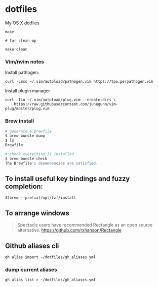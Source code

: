 # dotfiles
My OS X dotfiles

```
make

# for clean up

make clean
```

### Vim/nvim notes

Install pathogen:
```
curl -LSso ~/.vim/autoload/pathogen.vim https://tpo.pe/pathogen.vim
```

Install plugin manager
```
curl -fLo ~/.vim/autoload/plug.vim --create-dirs \
    https://raw.githubusercontent.com/junegunn/vim-plug/master/plug.vim
```


### Brew install

```bash
# generate a Brewfile
$ brew bundle dump
$ ls
Brewfile

# check everything is installed
$ brew bundle check
The Brewfile's dependencies are satisfied.
```

## To install useful key bindings and fuzzy completion:
```
$(brew --prefix)/opt/fzf/install
```


## To arrange windows
> Spectacle users have recommended Rectangle as an open source alternative.
https://github.com/rxhanson/Rectangle


## Github aliases cli
```
gh alias import ~/dotfiles/gh_aliases.yml
```

### dump current aliases
```
gh alias list > ~/dotfiles/gh_aliases.yml
```
